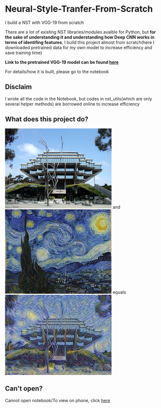 # Neural-Style-Tranfer-From-Scratch
I build a NST with VGG-19 from scratch

There are a lot of existing NST libraries/modules avaible for Python, but **for the sake of understanding it and understanding how Deep CNN works in terms of identifing features**, I build this project almost from scratch(here I downloaded pretrained data for my own model to increase efficiency and save training time)

**Link to the pretrained VGG-19 model can be found [here](http://www.vlfeat.org/matconvnet/pretrained/)**

For details/how it is built, please go to the notebook

## Disclaim
I wrote all the code in the Notebook, but codes in nst_utils(which are only several helper methods) are borrowed online to increase efficiency

## What does this project do?
<img src="images/geisal.jpg" width="350" alt="content">
and
<img src="images/starry-night-style.jpg" width="350" alt="style">
equals
<img src="output/generated_image2.jpg" width="350" alt="nst">

## Can't open?
Cannot open notebook/To view on phone, click [here](https://nbviewer.jupyter.org/github/Rabona17/Neural-Style-Tranfer-From-Scratch/blob/master/Neural-Style-Transfer_From_Scratch.ipynb)
